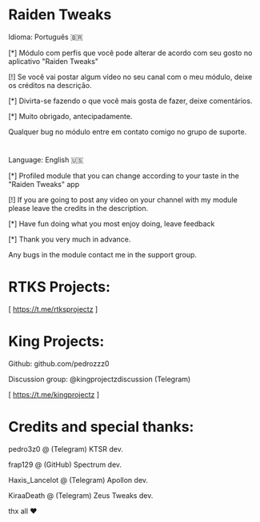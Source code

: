 # Raiden Tweaks

Idioma: Português 🇧🇷

[*] Módulo com perfis que você pode alterar de acordo com seu gosto no aplicativo "Raiden Tweaks"

[!] Se você vai postar algum vídeo no seu canal com o meu módulo, deixe os créditos na descrição.

[*] Divirta-se fazendo o que você mais gosta de fazer, deixe comentários.

[*] Muito obrigado, antecipadamente.

Qualquer bug no módulo entre em contato comigo no grupo de suporte.
# 
Language: English 🇺🇸

[*] Profiled module that you can change according to your taste in the "Raiden Tweaks" app

[!] If you are going to post any video on your channel with my module please leave the credits in the description.

[*] Have fun doing what you most enjoy doing, leave feedback

[*] Thank you very much in advance.

Any bugs in the module contact me in the support group.
# 
# RTKS Projects:

[ https://t.me/rtksprojectz ]
# 
# King Projects:

Github: github.com/pedrozzz0

Discussion group: @kingprojectzdiscussion (Telegram)

[ https://t.me/kingprojectz ]
# 
# Credits and special thanks:

pedro3z0 @ (Telegram) KTSR dev.

frap129 @ (GitHub) Spectrum dev.

Haxis_Lancelot @ (Telegram) Apollon dev.

KiraaDeath @ (Telegram) Zeus Tweaks dev.

thx all ❤️
# 
